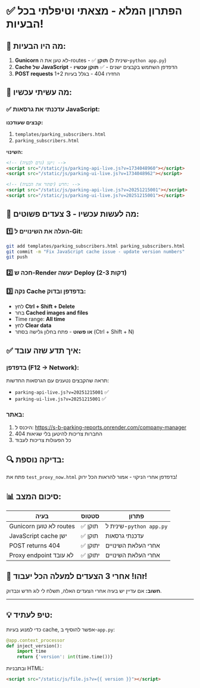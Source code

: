 # ✅ **הפתרון המלא - מצאתי וטיפלתי בכל הבעיות!**

## 🎯 **מה היו הבעיות:**
1. **Gunicorn** לא טען את ה-routes - ✅ **תוקן** (שינית ל-`python app.py`)
2. **Cache של JavaScript** - הדפדפן השתמש בקבצים ישנים - ✅ **תוקן עכשיו**
3. **POST requests** החזירו 404 - בגלל בעיות 1+2

## 📁 **מה עשיתי עכשיו:**

### ✅ **עדכנתי את גרסאות JavaScript:**

**קבצים שעודכנו:**
1. `templates/parking_subscribers.html`
2. `parking_subscribers.html`

**השינוי:**
```html
<!-- ישן (גרם לבעיה): -->
<script src="/static/js/parking-api-live.js?v=1734048960"></script>
<script src="/static/js/parking-ui-live.js?v=1734048962"></script>

<!-- חדש (יפתור את הבעיה): -->
<script src="/static/js/parking-api-live.js?v=20251215001"></script>
<script src="/static/js/parking-ui-live.js?v=20251215001"></script>
```

## 🚀 **מה לעשות עכשיו - 3 צעדים פשוטים:**

### 1️⃣ **העלה את השינויים ל-Git:**
```bash
git add templates/parking_subscribers.html parking_subscribers.html
git commit -m "Fix JavaScript cache issue - update version numbers"
git push
```

### 2️⃣ **חכה ש-Render יעשה Deploy** (2-3 דקות)

### 3️⃣ **נקה Cache בדפדפן ובדוק:**
- לחץ **Ctrl + Shift + Delete**
- בחר **Cached images and files**
- Time range: **All time**
- לחץ **Clear data**
- **או פשוט** - פתח בחלון גלישה בסתר (Ctrl + Shift + N)

## ✅ **איך תדע שזה עובד:**

### בדפדפן (F12 → Network):
תראה שהקבצים נטענים עם הגרסאות החדשות:
- `parking-api-live.js?v=20251215001` ✅
- `parking-ui-live.js?v=20251215001` ✅

### באתר:
1. היכנס ל: https://s-b-parking-reports.onrender.com/company-manager
2. החברות צריכות להיטען בלי שגיאות 404
3. כל הפעולות צריכות לעבוד

## 🔍 **בדיקה נוספת:**

פתח את `test_proxy_now.html` בדפדפן אחרי הניקוי - אמור להראות הכל ירוק!

## 📊 **סיכום המצב:**
| בעיה | סטטוס | פתרון |
|------|-------|--------|
| Gunicorn לא טוען routes | ✅ תוקן | שינית ל-`python app.py` |
| JavaScript cache ישן | ✅ תוקן | עדכנתי גרסאות |
| POST returns 404 | ✅ יתוקן | אחרי העלאת השינויים |
| Proxy endpoint לא עובד | ✅ יתוקן | אחרי העלאת השינויים |

## 🎉 **זהו! אחרי 3 הצעדים למעלה הכל יעבוד!**

**חשוב:** אם עדיין יש בעיה אחרי הצעדים האלה, תשלח לי לוג חדש ונבדוק.

---

## 💡 **טיפ לעתיד:**
כדי למנוע בעיות cache, אפשר להוסיף ב-`app.py`:
```python
@app.context_processor
def inject_version():
    import time
    return {'version': int(time.time())}
```

ובתבניות HTML:
```html
<script src="/static/js/file.js?v={{ version }}"></script>
```
